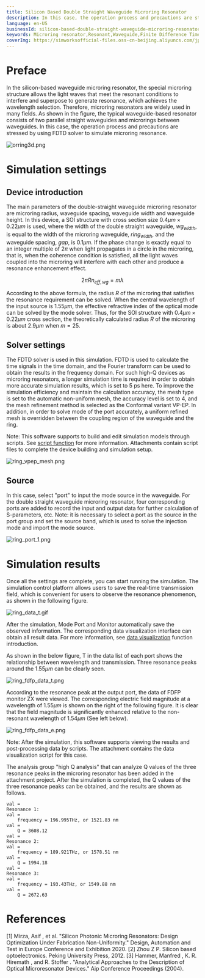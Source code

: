 ```yaml
---
title: Silicon Based Double Straight Waveguide Microring Resonator
description: In this case, the operation process and precautions are stressed by using FDTD solver to simulate microring resonance.
language: en-US
businessId: silicon-based-double-straight-waveguide-microring-resonator
keywords: Microring resonator,Resonant,Waveguide,Finite Difference Time Domain(FDTD),Silicon-On-Insulator(SOI)
coverImg: https://simworksofficial-files.oss-cn-beijing.aliyuncs.com/jpg/ring_fdfp_data_e2_20240304131909A018.jpg
---
```


# Preface

In the silicon-based waveguide microring resonator, the special microring structure allows the light waves that meet the resonant conditions to interfere and superpose to generate resonance, which achieves the wavelength selection. Therefore, microring resonators are widely used in many fields. As shown in the figure, the typical waveguide-based resonator consists of two parallel straight waveguides and microrings between waveguides. In this case, the operation process and precautions are stressed by using FDTD solver to simulate microring resonance.

![orring3d.png](https://simworksofficial-files.oss-cn-beijing.aliyuncs.com/mdfile/resources/img/orring3d.png)

# Simulation settings

## Device introduction

The main parameters of the double-straight waveguide microring resonator are microring radius, waveguide spacing, waveguide width and waveguide height. In this device, a SOI structure with cross section size $0.4 \mu m×0.22 \mu m$ is used, where the width of the double straight waveguide, $wg_{width}$, is equal to the width of the microring waveguide, $ring_{width}$, and the waveguide spacing, $gap$, is $0.1 \mu m$. If the phase change is exactly equal to an integer multiple of $2 \pi$ when light propagates in a circle in the microring, that is, when the coherence condition is satisfied, all the light waves coupled into the microring will interfere with each other and produce a resonance enhancement effect.

$$2 \pi R n_{eff,wg} = m \lambda  $$

According to the above formula, the radius $R$ of the microring that satisfies the resonance requirement can be solved. When the central wavelength of the input source is $1.55 \mu m$, the effective refractive index of the optical mode can be solved by the mode solver. Thus, for the SOI structure with $0.4 \mu m×0.22 \mu m$ cross section, the theoretically calculated radius $R$ of the microring is about $2.9 \mu m$ when $m = 25$.

## Solver settings

The FDTD solver is used in this simulation. FDTD is used to calculate the time signals in the time domain, and the Fourier transform can be used to obtain the results in the frequency domain. For such high-Q devices as microring resonators, a longer simulation time is required in order to obtain more accurate simulation results, which is set to 5 ps here. To improve the simulation efficiency and maintain the calculation accuracy, the mesh type is set to the automatic non-uniform mesh, the accuracy level is set to 4, and the mesh refinement method is selected as the Conformal variant VP-EP. In addition, in order to solve mode of the port accurately, a uniform refined mesh is overridden between the coupling region of the waveguide and the ring.

Note: This software supports to build and edit simulation models through scripts. See [script function](/localhost/knowledge-base/Script-Commands_script-commands-overview) for more information. Attachments contain script files to complete the device building and simulation setup.

![ring_vpep_mesh.png](https://simworksofficial-files.oss-cn-beijing.aliyuncs.com/mdfile/resources/img/ring_vpep_mesh.png)

## Source

In this case, select "port" to input the mode source in the waveguide. For the double straight waveguide microring resonator, four corresponding ports are added to record the input and output data for further calculation of S-parameters, etc. Note: it is necessary to select a port as the source in the port group and set the source band, which is used to solve the injection mode and import the mode source.

![ring_port_1.png](https://simworksofficial-files.oss-cn-beijing.aliyuncs.com/mdfile/resources/img/ring_port_1.png)

# Simulation results

Once all the settings are complete, you can start running the simulation. The simulation control platform allows users to save the real-time transmission field, which is convenient for users to observe the resonance phenomenon, as shown in the following figure.

![ring_data_t.gif](https://simworksofficial-files.oss-cn-beijing.aliyuncs.com/mdfile/resources/img/transient_fields_ring.gif)

After the simulation, Mode Port and Monitor automatically save the observed information. The corresponding data visualization interface can obtain all result data. For more information, see [data visualization](/localhost/knowledge-base/User-Manual_data-visualizing) function introduction.

As shown in the below figure, T in the data list of each port shows the relationship between wavelength and transmission. Three resonance peaks around the $1.55 \mu m$ can be clearly seen.

![ring_fdfp_data_t.png](https://simworksofficial-files.oss-cn-beijing.aliyuncs.com/mdfile/resources/img/ring_fdfp_data_t4.png)

According to the resonance peak at the output port, the data of FDFP monitor ZX were viewed. The corresponding electric field magnitude at a wavelength of $1.55 \mu m$ is shown on the right of the following figure. It is clear that the field magnitude is significantly enhanced relative to the non-resonant wavelength of $1.54 \mu m$ (See left below).

![ring_fdfp_data_e.png](https://simworksofficial-files.oss-cn-beijing.aliyuncs.com/mdfile/resources/img/ring_fdfp_data_e2.png)

Note: After the simulation, this software supports viewing the results and post-processing data by scripts. The attachment contains the data visualization script for this case.

The analysis group "high Q analysis" that can analyze Q values of the three resonance peaks in the microring resonator has been added in the attachment project. After the simulation is completed, the Q values of the three resonance peaks can be obtained, and the results are shown as follows.

```msf
val =
Resonance 1:
val =
    frequency = 196.995THz, or 1521.83 nm
val =
    Q = 3608.12
val =
Resonance 2:
val =
    frequency = 189.921THz, or 1578.51 nm
val =
    Q = 1994.18
val =
Resonance 3:
val =
    frequency = 193.43THz, or 1549.88 nm
val =
    Q = 2672.63
```

# References

[1] Mirza, Asif , et al. "Silicon Photonic Microring Resonators: Design Optimization Under Fabrication Non-Uniformity." Design, Automation and Test in Europe Conference and Exhibition 2020.
[2] Zhou Z P. Silicon based optoelectronics. Peking University Press, 2012.
[3] Hammer, Manfred , K. R. Hiremath , and R. Stoffer . "Analytical Approaches to the Description of Optical Microresonator Devices." Aip Conference Proceedings (2004).
